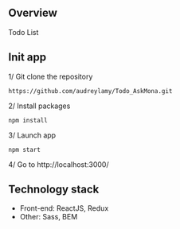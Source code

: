 ## Overview
Todo List

## Init app
1/ Git clone the repository
```
https://github.com/audreylamy/Todo_AskMona.git
```

2/ Install packages
```
npm install
```

3/ Launch app
```
npm start
```

4/ Go to http://localhost:3000/

## Technology stack

+ Front-end: ReactJS, Redux
+ Other: Sass, BEM

